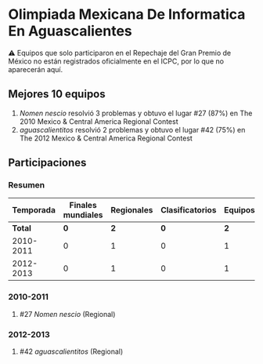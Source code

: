 # Olimpiada Mexicana De Informatica En Aguascalientes

:warning: Equipos que solo participaron en el Repechaje del Gran Premio de México no están registrados oficialmente en el ICPC, por lo que no aparecerán aquí.

## Mejores 10 equipos

1. _Nomen nescio_ resolvió 3 problemas y obtuvo el lugar #27 (87%) en The 2010 Mexico & Central America Regional Contest
1. _aguascalientitos_ resolvió 2 problemas y obtuvo el lugar #42 (75%) en The 2012 Mexico & Central America Regional Contest

## Participaciones

### Resumen

| Temporada | Finales mundiales | Regionales | Clasificatorios | Equipos |
| --- | --- | --- | --- | --- |
| **Total** | **0** | **2** | **0** | **2** |
| 2010-2011 | 0 | 1 | 0 | 1 |
| 2012-2013 | 0 | 1 | 0 | 1 |

### 2010-2011

1. #27 _Nomen nescio_ (Regional)

### 2012-2013

1. #42 _aguascalientitos_ (Regional)



